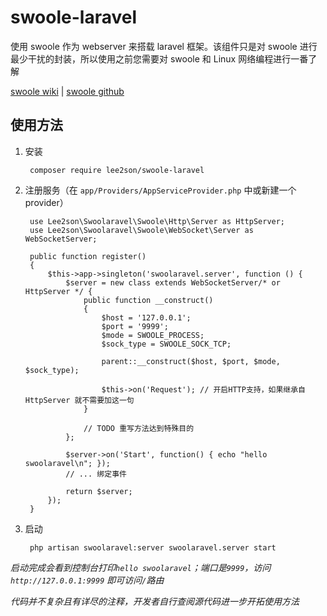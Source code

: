 # swoole-laravel
使用 swoole 作为 webserver 来搭载 laravel 框架。该组件只是对 swoole 进行最少干扰的封装，所以使用之前您需要对 swoole 和 Linux 网络编程进行一番了解

[swoole wiki](https://wiki.swoole.com/) |
[swoole github](https://github.com/swoole/swoole-src)

## 使用方法

1. 安装

        composer require lee2son/swoole-laravel
    
2. 注册服务（在 `app/Providers/AppServiceProvider.php` 中或新建一个 provider）

        use Lee2son\Swoolaravel\Swoole\Http\Server as HttpServer;
        use Lee2son\Swoolaravel\Swoole\WebSocket\Server as WebSocketServer;
        
        public function register()
        {
            $this->app->singleton('swoolaravel.server', function () {
                $server = new class extends WebSocketServer/* or HttpServer */ {
                    public function __construct()
                    {
                        $host = '127.0.0.1';
                        $port = '9999';
                        $mode = SWOOLE_PROCESS;
                        $sock_type = SWOOLE_SOCK_TCP;
    
                        parent::__construct($host, $port, $mode, $sock_type);
    
                        $this->on('Request'); // 开启HTTP支持，如果继承自 HttpServer 就不需要加这一句
                    }
    
                    // TODO 重写方法达到特殊目的
                };
    
                $server->on('Start', function() { echo "hello swoolaravel\n"; });
                // ... 绑定事件
    
                return $server;
            });
        }
    
3. 启动

        php artisan swoolaravel:server swoolaravel.server start
    
*启动完成会看到控制台打印`hello swoolaravel`；端口是`9999`，访问 `http://127.0.0.1:9999` 即可访问`/`路由*

*代码并不复杂且有详尽的注释，开发者自行查阅源代码进一步开拓使用方法*